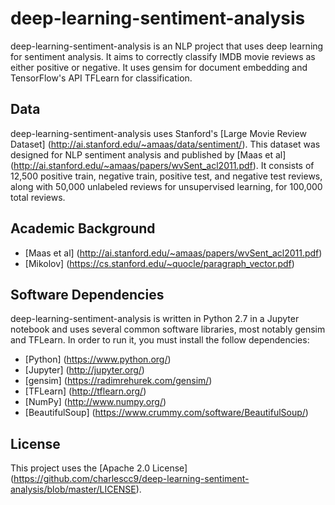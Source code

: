 # deep-learning-sentiment-analysis

deep-learning-sentiment-analysis is an NLP project that uses deep learning for sentiment analysis. It aims to correctly classify IMDB movie reviews as either positive or negative. It uses gensim for document embedding and TensorFlow's API TFLearn for classification. 

## Data
deep-learning-sentiment-analysis uses Stanford's [Large Movie Review Dataset] (http://ai.stanford.edu/~amaas/data/sentiment/). This dataset was designed for NLP sentiment analysis and published by [Maas et al] (http://ai.stanford.edu/~amaas/papers/wvSent_acl2011.pdf). It consists of 12,500 positive train, negative train, positive test, and negative test reviews, along with 50,000 unlabeled reviews for unsupervised learning, for 100,000 total reviews.

## Academic Background
* [Maas et al] (http://ai.stanford.edu/~amaas/papers/wvSent_acl2011.pdf)
* [Mikolov] (https://cs.stanford.edu/~quocle/paragraph_vector.pdf)

## Software Dependencies
deep-learning-sentiment-analysis is written in Python 2.7 in a Jupyter notebook and uses several common software libraries, most notably gensim and TFLearn. In order to run it, you  must install the follow dependencies:
* [Python] (https://www.python.org/)
* [Jupyter] (http://jupyter.org/)
* [gensim] (https://radimrehurek.com/gensim/)
* [TFLearn] (http://tflearn.org/)
* [NumPy] (http://www.numpy.org/)
* [BeautifulSoup] (https://www.crummy.com/software/BeautifulSoup/)

## License
This project uses the [Apache 2.0 License] (https://github.com/charlescc9/deep-learning-sentiment-analysis/blob/master/LICENSE).
